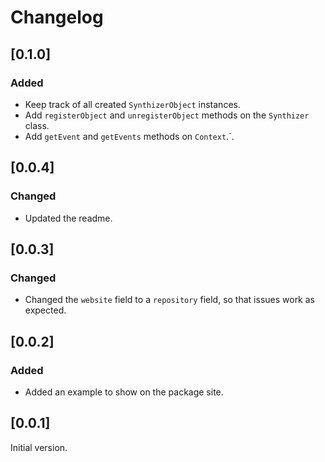 # Changelog

## [0.1.0]

### Added

* Keep track of all created `SynthizerObject` instances.
* Add `registerObject` and `unregisterObject` methods on the `Synthizer` class.
* Add `getEvent` and `getEvents` methods on `Context`.`.

## [0.0.4]

### Changed

* Updated the readme.

## [0.0.3]

### Changed

* Changed the `website` field to a `repository` field, so that issues work as expected.

## [0.0.2]

### Added

* Added an example to show on the package site.

## [0.0.1]

Initial version.

